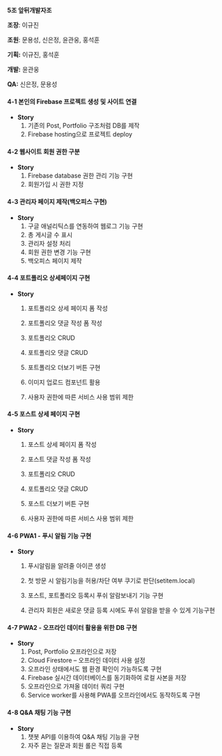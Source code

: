 ﻿**5조 앞뒤개발자조** 

**조장**: 이규진

**조원**: 문용성, 신은정, 윤관웅, 홍석훈

**기획:** 이규진, 홍석훈

**개발:** 윤관웅

**QA:** 신은정, 문용성



#### 4-1 본인의 Firebase 프로젝트 생성 및 사이트 연결

* **Story**
  1. 기존의 Post, Portfolio 구조처럼 DB를 제작
  2. Firebase hosting으로 프로젝트 deploy



#### 4-2 웹사이트 회원 권한 구분 

* **Story**
  1. Firebase database 권한 관리 기능 구현
  2. 회원가입 시 권한 지정

#### 4-3 관리자 페이지 제작(백오피스 구현)

* **Story**
  1. 구글 애널리틱스를 연동하여 웹로그 기능 구현
  2. 총 게시글 수 표시
  3. 관리자 설정 처리
  4. 회원 권한 변경 기능 구현
  5. 백오피스 페이지 제작

#### 4-4 포트폴리오 상세페이지 구현

* **Story**

  1. 포트폴리오 상세 페이지 폼 작성 

  2. 포트폴리오 댓글 작성 폼 작성 

  3. 포트폴리오 CRUD

  4. 포트폴리오 댓글 CRUD

  5. 포트폴리오 더보기 버튼 구현

  6. 이미지 업로드 컴포넌트 활용

  7. 사용자 권한에 따른 서비스 사용 범위 제한

#### 4-5 포스트 상세 페이지 구현

* **Story**

  1. 포스트 상세 페이지 폼 작성 

  2. 포스트 댓글 작성 폼 작성 

  3. 포트폴리오 CRUD

  4. 포트폴리오 댓글 CRUD

  5. 포스트 더보기 버튼 구현

  6. 사용자 권한에 따른 서비스 사용 범위 제한

#### 4-6 PWA1 - 푸시 알림 기능 구현

* **Story**

  1. 푸시알림을 알려줄 아이콘 생성
  2. 첫 방문 시 알림기능을 허용/차단 여부 쿠기로 판단(setitem.local)

  3. 포스트, 포트폴리오 등록시 푸쉬 알람보내기 기능 구현
  4. 관리자 회원은 새로운 댓글 등록 시에도 푸쉬 알람을 받을 수 있게 기능구현

#### 4-7 PWA2 - 오프라인 데이터 활용을 위한 DB 구현

* **Story**
  1.   Post, Portfolio 오프라인으로 저장
  2.   Cloud Firestore – 오프라인 데이터 사용 설정
  3.   오프라인 상태에서도 웹 환경 확인이 가능하도록 구현
  4.   Firebase 실시간 데이터베이스를 동기화하여 로컬 사본을 저장
  5.   오프라인으로 가져올 데이터 쿼리 구현
  6.   Service worker를 사용해 PWA를 오프라인에서도 동작하도록 구현

#### 4-8 Q&A 채팅 기능 구현

* **Story**
  1.   챗봇 API를 이용하여 Q&A 채팅 기능을 구현
  2.   자주 묻는 질문과 회원 롤은 직접 등록